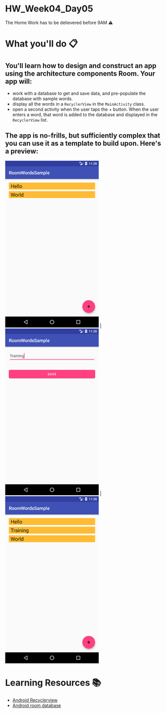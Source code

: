 # HW_Week04_Day05
The Home Work has to be delievered before 9AM ⚠️
# What you'll do 📋
## You'll learn how to design and construct an app using the architecture components Room. Your app will:
- work with a database to get and save data, and pre-populate the database with sample words.
- display all the words in a `RecyclerView` in the `MainActivity` class.
- open a second activity when the user taps the + button. When the user enters a word, that word is added to the database and displayed in the `RecyclerView` list.

## The app is no-frills, but sufficiently complex that you can use it as a template to build upon. Here's a preview:


<img src="screenshot.png" alt="drawing" width="300"/>  |  <img src="screenshot1.png" alt="drawing" width="300"/> |  <img src="screenshot2.png" alt="drawing" width="300"/>

# Learning Resources  📚
* [Android Recyclerview](https://developer.android.com/guide/topics/ui/layout/recyclerview)
* [Android room database](https://developer.android.com/training/data-storage/room)



